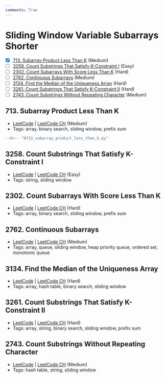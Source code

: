 ```yaml
---
comments: True
---
```


# Sliding Window Variable Subarrays Shorter

- [x] [713. Subarray Product Less Than K](https://leetcode.cn/problems/subarray-product-less-than-k/) (Medium)
- [ ] [3258. Count Substrings That Satisfy K-Constraint I](https://leetcode.cn/problems/count-substrings-that-satisfy-k-constraint-i/) (Easy)
- [ ] [2302. Count Subarrays With Score Less Than K](https://leetcode.cn/problems/count-subarrays-with-score-less-than-k/) (Hard)
- [ ] [2762. Continuous Subarrays](https://leetcode.cn/problems/continuous-subarrays/) (Medium)
- [ ] [3134. Find the Median of the Uniqueness Array](https://leetcode.cn/problems/find-the-median-of-the-uniqueness-array/) (Hard)
- [ ] [3261. Count Substrings That Satisfy K-Constraint II](https://leetcode.cn/problems/count-substrings-that-satisfy-k-constraint-ii/) (Hard)
- [ ] [2743. Count Substrings Without Repeating Character](https://leetcode.cn/problems/count-substrings-without-repeating-character/) (Medium)

## 713. Subarray Product Less Than K

-   [LeetCode](https://leetcode.com/problems/subarray-product-less-than-k/) | [LeetCode CH](https://leetcode.cn/problems/subarray-product-less-than-k/) (Medium)
-   Tags: array, binary search, sliding window, prefix sum

```python title="713. Subarray Product Less Than K"
--8<-- "0713_subarray_product_less_than_k.py"
```

## 3258. Count Substrings That Satisfy K-Constraint I

-   [LeetCode](https://leetcode.com/problems/count-substrings-that-satisfy-k-constraint-i/) | [LeetCode CH](https://leetcode.cn/problems/count-substrings-that-satisfy-k-constraint-i/) (Easy)
-   Tags: string, sliding window


## 2302. Count Subarrays With Score Less Than K

-   [LeetCode](https://leetcode.com/problems/count-subarrays-with-score-less-than-k/) | [LeetCode CH](https://leetcode.cn/problems/count-subarrays-with-score-less-than-k/) (Hard)
-   Tags: array, binary search, sliding window, prefix sum


## 2762. Continuous Subarrays

-   [LeetCode](https://leetcode.com/problems/continuous-subarrays/) | [LeetCode CH](https://leetcode.cn/problems/continuous-subarrays/) (Medium)
-   Tags: array, queue, sliding window, heap priority queue, ordered set, monotonic queue


## 3134. Find the Median of the Uniqueness Array

-   [LeetCode](https://leetcode.com/problems/find-the-median-of-the-uniqueness-array/) | [LeetCode CH](https://leetcode.cn/problems/find-the-median-of-the-uniqueness-array/) (Hard)
-   Tags: array, hash table, binary search, sliding window


## 3261. Count Substrings That Satisfy K-Constraint II

-   [LeetCode](https://leetcode.com/problems/count-substrings-that-satisfy-k-constraint-ii/) | [LeetCode CH](https://leetcode.cn/problems/count-substrings-that-satisfy-k-constraint-ii/) (Hard)
-   Tags: array, string, binary search, sliding window, prefix sum


## 2743. Count Substrings Without Repeating Character

-   [LeetCode](https://leetcode.com/problems/count-substrings-without-repeating-character/) | [LeetCode CH](https://leetcode.cn/problems/count-substrings-without-repeating-character/) (Medium)
-   Tags: hash table, string, sliding window
